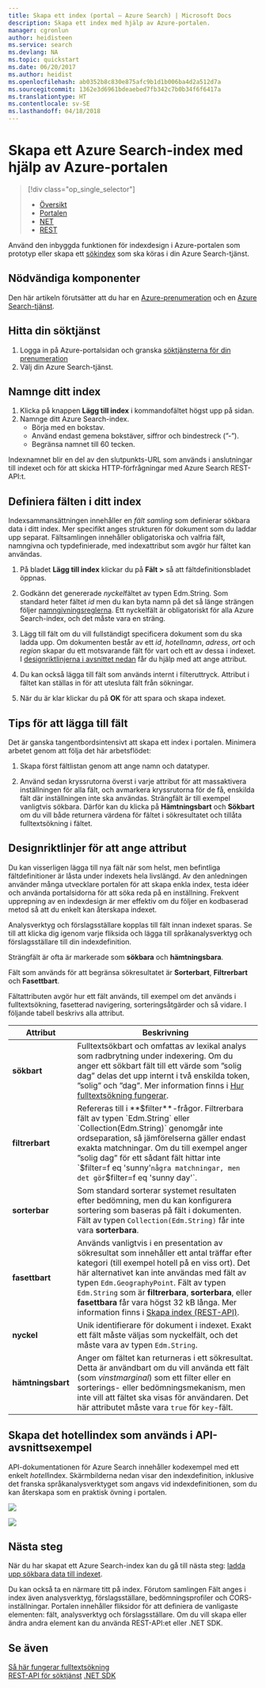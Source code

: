 ```yaml
---
title: Skapa ett index (portal – Azure Search) | Microsoft Docs
description: Skapa ett index med hjälp av Azure-portalen.
manager: cgronlun
author: heidisteen
ms.service: search
ms.devlang: NA
ms.topic: quickstart
ms.date: 06/20/2017
ms.author: heidist
ms.openlocfilehash: ab0352b8c830e875afc9b1d1b006ba4d2a512d7a
ms.sourcegitcommit: 1362e3d6961bdeaebed7fb342c7b0b34f6f6417a
ms.translationtype: HT
ms.contentlocale: sv-SE
ms.lasthandoff: 04/18/2018
---
```

# <a name="create-an-azure-search-index-using-the-azure-portal"></a>Skapa ett Azure Search-index med hjälp av Azure-portalen
> [!div class="op_single_selector"]
> * [Översikt](search-what-is-an-index.md)
> * [Portalen](search-create-index-portal.md)
> * [NET](search-create-index-dotnet.md)
> * [REST](search-create-index-rest-api.md)
> 
> 

Använd den inbyggda funktionen för indexdesign i Azure-portalen som prototyp eller skapa ett [sökindex](search-what-is-an-index.md) som ska köras i din Azure Search-tjänst. 

## <a name="prerequisites"></a>Nödvändiga komponenter

Den här artikeln förutsätter att du har en [Azure-prenumeration](https://azure.microsoft.com/pricing/free-trial/?WT.mc_id=A261C142F) och en [Azure Search-tjänst](search-create-service-portal.md).  

## <a name="find-your-search-service"></a>Hitta din söktjänst
1. Logga in på Azure-portalsidan och granska [söktjänsterna för din prenumeration](https://portal.azure.com/#blade/HubsExtension/BrowseResourceBlade/resourceType/Microsoft.Search%2FsearchServices)
2. Välj din Azure Search-tjänst.

## <a name="name-the-index"></a>Namnge ditt index

1. Klicka på knappen **Lägg till index** i kommandofältet högst upp på sidan.
2. Namnge ditt Azure Search-index. 
   * Börja med en bokstav.
   * Använd endast gemena bokstäver, siffror och bindestreck (”-”).
   * Begränsa namnet till 60 tecken.

  Indexnamnet blir en del av den slutpunkts-URL som används i anslutningar till indexet och för att skicka HTTP-förfrågningar med Azure Search REST-API:t.

## <a name="define-the-fields-of-your-index"></a>Definiera fälten i ditt index

Indexsammansättningen innehåller en *fält samling* som definierar sökbara data i ditt index. Mer specifikt anges strukturen för dokument som du laddar upp separat. Fältsamlingen innehåller obligatoriska och valfria fält, namngivna och typdefinierade, med indexattribut som avgör hur fältet kan användas.

1. På bladet **Lägg till index** klickar du på **Fält >** så att fältdefinitionsbladet öppnas. 

2. Godkänn det genererade *nyckel*fältet av typen Edm.String. Som standard heter fältet *id* men du kan byta namn på det så länge strängen följer [namngivningsreglerna](https://docs.microsoft.com/rest/api/searchservice/Naming-rules). Ett nyckelfält är obligatoriskt för alla Azure Search-index, och det måste vara en sträng.

3. Lägg till fält om du vill fullständigt specificera dokument som du ska ladda upp. Om dokumenten består av ett *id*, *hotellnamn*, *adress*, *ort* och *region* skapar du ett motsvarande fält för vart och ett av dessa i indexet. I [designriktlinjerna i avsnittet nedan](#design) får du hjälp med att ange attribut.

4. Du kan också lägga till fält som används internt i filteruttryck. Attribut i fältet kan ställas in för att utesluta fält från sökningar.

5. När du är klar klickar du på **OK** för att spara och skapa indexet.

## <a name="tips-for-adding-fields"></a>Tips för att lägga till fält

Det är ganska tangentbordsintensivt att skapa ett index i portalen. Minimera arbetet genom att följa det här arbetsflödet:

1. Skapa först fältlistan genom att ange namn och datatyper.

2. Använd sedan kryssrutorna överst i varje attribut för att massaktivera inställningen för alla fält, och avmarkera kryssrutorna för de få, enskilda fält där inställningen inte ska användas. Strängfält är till exempel vanligtvis sökbara. Därför kan du klicka på **Hämtningsbart** och **Sökbart** om du vill både returnera värdena för fältet i sökresultatet och tillåta fulltextsökning i fältet. 

<a name="design"></a>
## <a name="design-guidance-for-setting-attributes"></a>Designriktlinjer för att ange attribut

Du kan visserligen lägga till nya fält när som helst, men befintliga fältdefinitioner är låsta under indexets hela livslängd. Av den anledningen använder många utvecklare portalen för att skapa enkla index, testa idéer och använda portalsidorna för att söka reda på en inställning. Frekvent upprepning av en indexdesign är mer effektiv om du följer en kodbaserad metod så att du enkelt kan återskapa indexet.

Analysverktyg och förslagsställare kopplas till fält innan indexet sparas. Se till att klicka dig igenom varje fliksida och lägga till språkanalysverktyg och förslagsställare till din indexdefinition.

Strängfält är ofta är markerade som **sökbara** och **hämtningsbara**.

Fält som används för att begränsa sökresultatet är **Sorterbart**, **Filtrerbart** och **Fasettbart**.

Fältattributen avgör hur ett fält används, till exempel om det används i fulltextsökning, fasetterad navigering, sorteringsåtgärder och så vidare. I följande tabell beskrivs alla attribut.

|Attribut|Beskrivning|  
|---------------|-----------------|  
|**sökbart**|Fulltextsökbart och omfattas av lexikal analys som radbrytning under indexering. Om du anger ett sökbart fält till ett värde som ”solig dag” delas det upp internt i två enskilda token, ”solig” och ”dag”. Mer information finns i [Hur fulltextsökning fungerar](search-lucene-query-architecture.md).|  
|**filtrerbart**|Refereras till i **$filter**-frågor. Filtrerbara fält av typen `Edm.String` eller `Collection(Edm.String)` genomgår inte ordseparation, så jämförelserna gäller endast exakta matchningar. Om du till exempel anger ”solig dag” för ett sådant fält hittar inte `$filter=f eq 'sunny'` några matchningar, men det gör `$filter=f eq 'sunny day'`. |  
|**sorterbar**|Som standard sorterar systemet resultaten efter bedömning, men du kan konfigurera sortering som baseras på fält i dokumenten. Fält av typen `Collection(Edm.String)` får inte vara **sorterbara**. |  
|**fasettbart**|Används vanligtvis i en presentation av sökresultat som innehåller ett antal träffar efter kategori (till exempel hotell på en viss ort). Det här alternativet kan inte användas med fält av typen `Edm.GeographyPoint`. Fält av typen `Edm.String` som är **filtrerbara**, **sorterbara**, eller **fasettbara** får vara högst 32 kB långa. Mer information finns i [Skapa index (REST-API)](https://docs.microsoft.com/rest/api/searchservice/create-index).|  
|**nyckel**|Unik identifierare för dokument i indexet. Exakt ett fält måste väljas som nyckelfält, och det måste vara av typen `Edm.String`.|  
|**hämtningsbart**|Anger om fältet kan returneras i ett sökresultat. Detta är användbart om du vill använda ett fält (som *vinstmarginal*) som ett filter eller en sorterings- eller bedömningsmekanism, men inte vill att fältet ska visas för användaren. Det här attributet måste vara `true` för `key`-fält.|  

## <a name="create-the-hotels-index-used-in-example-api-sections"></a>Skapa det hotellindex som används i API-avsnittsexempel

API-dokumentationen för Azure Search innehåller kodexempel med ett enkelt *hotell*index. Skärmbilderna nedan visar den indexdefinition, inklusive det franska språkanalysverktyget som angavs vid indexdefinitionen, som du kan återskapa som en praktisk övning i portalen.

![](./media/search-create-index-portal/field-definitions.png)

![](./media/search-create-index-portal/set-analyzer.png)

## <a name="next-steps"></a>Nästa steg

När du har skapat ett Azure Search-index kan du gå till nästa steg: [ladda upp sökbara data till indexet](search-what-is-data-import.md).

Du kan också ta en närmare titt på index. Förutom samlingen Fält anges i index även analysverktyg, förslagsställare, bedömningsprofiler och CORS-inställningar. Portalen innehåller fliksidor för att definiera de vanligaste elementen: fält, analysverktyg och förslagsställare. Om du vill skapa eller ändra andra element kan du använda REST-API:et eller .NET SDK.

## <a name="see-also"></a>Se även

 [Så här fungerar fulltextsökning](search-lucene-query-architecture.md)  
 [REST-API för söktjänst](https://docs.microsoft.com/rest/api/searchservice/) [.NET SDK](https://docs.microsoft.com/dotnet/api/overview/azure/search?view=azure-dotnet)

